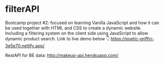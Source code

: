 # filterAPI
Bootcamp project #2: focused on learning Vanilla JavaScript and how it can be used together with HTML and CSS to create a dynamic website. 
Including a filtering system on the client side using JavaScript to allow dynamic product search. Link to live demo below 👇
https://poetic-griffin-3e5e70.netlify.app/

RestAPI for BE data: http://makeup-api.herokuapp.com/
